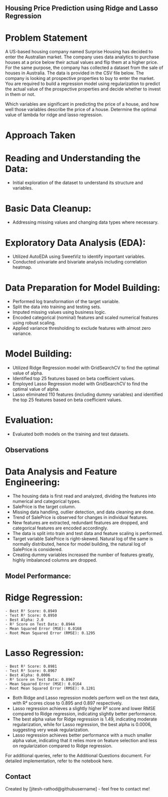 ## Housing Price Prediction using Ridge and Lasso Regression

# Problem Statement

A US-based housing company named Surprise Housing has decided to enter the Australian market. The company uses data analytics to purchase houses at a price below their actual values and flip them at a higher price. For the same purpose, the company has collected a dataset from the sale of houses in Australia. The data is provided in the CSV file below. The company is looking at prospective properties to buy to enter the market. You are required to build a regression model using regularization to predict the actual value of the prospective properties and decide whether to invest in them or not. 



Which variables are significant in predicting the price of a house, and how well those variables describe the price of a house.
Determine the optimal value of lambda for ridge and lasso regression.

# Approach Taken

# Reading and Understanding the Data: 
- Initial exploration of the dataset to understand its structure and variables.
# Basic Data Cleanup: 
- Addressing missing values and changing data types where necessary.

# Exploratory Data Analysis (EDA):
- Utilized AutoEDA using SweetViz to identify important variables.
- Conducted univariate and bivariate analysis including correlation heatmap.

# Data Preparation for Model Building:
- Performed log transformation of the target variable.
- Split the data into training and testing sets.
- Imputed missing values using business logic.
- Encoded categorical (nominal) features and scaled numerical features using robust scaling.
- Applied variance thresholding to exclude features with almost zero variance.

# Model Building:
- Utilized Ridge Regression model with GridSearchCV to find the optimal value of alpha.
- Identified top 25 features based on beta coefficient values.
- Employed Lasso Regression model with GridSearchCV to find the optimal value of alpha.
- Lasso eliminated 110 features (including dummy variables) and identified the top 25 features based on beta coefficient values.

# Evaluation:
- Evaluated both models on the training and test datasets.

## Observations

# Data Analysis and Feature Engineering:
- The housing data is first read and analyzed, dividing the features into numerical and categorical types.
- SalePrice is the target column.
- Missing data handling, outlier detection, and data cleaning are done.
- Trend of SalePrice is observed for changes in individual features.
- New features are extracted, redundant features are dropped, and categorical features are encoded accordingly.
- The data is split into train and test data and feature scaling is performed.
- Target variable SalePrice is right-skewed. Natural log of the same is normally distributed, hence for model building, the natural log of SalePrice is considered.
- Creating dummy variables increased the number of features greatly, highly imbalanced columns are dropped.

## Model Performance:

# Ridge Regression:
    - Best R² Score: 0.8949
    - Test R² Score: 0.8950
    - Best Alpha: 2.0
    - R² Score on Test Data: 0.8944
    - Mean Squared Error (MSE): 0.0168
    - Root Mean Squared Error (RMSE): 0.1295

# Lasso Regression:
    - Best R² Score: 0.8981
    - Test R² Score: 0.8967
    - Best Alpha: 0.0006
    - R² Score on Test Data: 0.8967
    - Mean Squared Error (MSE): 0.0164
    - Root Mean Squared Error (RMSE): 0.1281

- Both Ridge and Lasso regression models perform well on the test data, with R² scores close to 0.895 and 0.897 respectively.
- Lasso regression achieves a slightly higher R² score and lower RMSE compared to Ridge regression, indicating slightly better performance.
- The best alpha value for Ridge regression is 1.49, indicating moderate regularization, while for Lasso regression, the best alpha is 0.0006, suggesting very weak regularization.
- Lasso regression achieves better performance with a much smaller alpha value, indicating that it relies more on feature selection and less on regularization compared to Ridge regression.

For additional queries, refer to the Additional Questions document.
For detailed implementation, refer to the notebook here.

## Contact
Created by [jitesh-rathod@githubusername] - feel free to contact me!